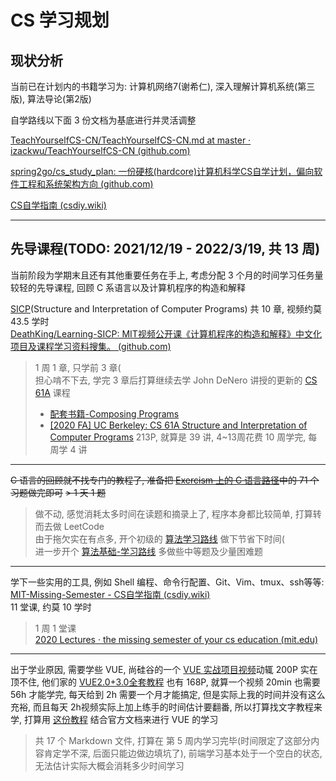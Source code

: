# CS 学习规划

## 现状分析

当前已在计划内的书籍学习为: 计算机网络7(谢希仁), 深入理解计算机系统(第三版), 算法导论(第2版)

自学路线以下面 3 份文档为基底进行并灵活调整

[TeachYourselfCS-CN/TeachYourselfCS-CN.md at master · izackwu/TeachYourselfCS-CN (github.com)](https://github.com/izackwu/TeachYourselfCS-CN/blob/master/TeachYourselfCS-CN.md)

[spring2go/cs_study_plan: 一份硬核(hardcore)计算机科学CS自学计划，偏向软件工程和系统架构方向 (github.com)](https://github.com/spring2go/cs_study_plan)

[CS自学指南 (csdiy.wiki)](https://csdiy.wiki/)

----
## 先导课程(TODO: 2021/12/19 - 2022/3/19, 共 13 周)

当前阶段为学期末且还有其他重要任务在手上, 考虑分配 3 个月的时间学习任务量较轻的先导课程, 回顾 C 系语言以及计算机程序的构造和解释

[SICP](https://zh.wikipedia.org/wiki/%E8%AE%A1%E7%AE%97%E6%9C%BA%E7%A8%8B%E5%BA%8F%E7%9A%84%E6%9E%84%E9%80%A0%E5%92%8C%E8%A7%A3%E9%87%8A)(Structure and Interpretation of Computer Programs) 共 10 章, 视频约莫 43.5 学时  
[DeathKing/Learning-SICP: MIT视频公开课《计算机程序的构造和解释》中文化项目及课程学习资料搜集。 (github.com)](https://github.com/DeathKing/Learning-SICP)
> 1 周 1 章, 只学前 3 章(   
> 担心啃不下去, 学完 3 章后打算继续去学 John DeNero 讲授的更新的 [CS 61A](https://www.bilibili.com/video/BV12t411p7uz?p=12) 课程
> - [配套书籍-Composing Programs](https://composingprograms.com/)  
> - [[2020 FA] UC Berkeley: CS 61A Structure and Interpretation of Computer Programs](https://www.yuque.com/ob26eq/nshoar/kvrdpq)
> 213P, 就算是 39 讲, 4~13周花费 10 周学完, 每周学 4 讲


---
~~C 语言的回顾就不找专门的教程了, 准备把 [Exercism 上的 C 语言路径](https://exercism.org/tracks/c)中的 71 个习题做完即可~~
~~> 1 天 1 题~~
> 做不动, 感觉消耗太多时间在读题和摘录上了, 程序本身都比较简单, 打算转而去做 LeetCode  
> 由于拖欠实在有点多, 开个初级的 [算法学习路线](https://leetcode-cn.com/study-plan/algorithms/?progress=nis82w6) 做下节省下时间(  
> 进一步开个 [算法基础-学习路线](https://leetcode-cn.com/study-plan/algorithms/?progress=vasr1uv) 多做些中等题及少量困难题

---

学下一些实用的工具, 例如 Shell 编程、命令行配置、Git、Vim、tmux、ssh等等:  
[MIT-Missing-Semester - CS自学指南 (csdiy.wiki)](https://csdiy.wiki/编程入门/MIT-Missing-Semester/)  
11 堂课, 约莫 10 学时  
> 1 周 1 堂课  
> [2020 Lectures · the missing semester of your cs education (mit.edu)](https://missing.csail.mit.edu/2020/)

---
出于学业原因, 需要学些 VUE, 尚硅谷的一个 [VUE 实战项目视频](https://www.bilibili.com/video/BV1Vf4y1T7bw?spm_id_from=333.999.0.0)动辄 200P 实在顶不住, 他们家的 [VUE2.0+3.0全套教程](https://www.bilibili.com/video/BV1Zy4y1K7SH?from=search&seid=3097439683542962060&spm_id_from=333.337.0.0) 也有 168P, 就算一个视频 20min 也需要 56h 才能学完, 每天给到 2h 需要一个月才能搞定, 但是实际上我的时间并没有这么充裕, 而且每天 2h视频实际上加上练手的时间估计要翻番, 所以打算找文字教程来学, 打算用 [这份教程](https://github.com/qianguyihao/Web/tree/master/12-Vue%E5%9F%BA%E7%A1%80) 结合官方文档来进行 VUE 的学习  

> 共 17 个 Markdown 文件, 打算在 第 5 周内学习完毕(时间限定了这部分内容肯定学不深, 后面只能边做边填坑了), 前端学习基本处于一个空白的状态, 无法估计实际大概会消耗多少时间学习